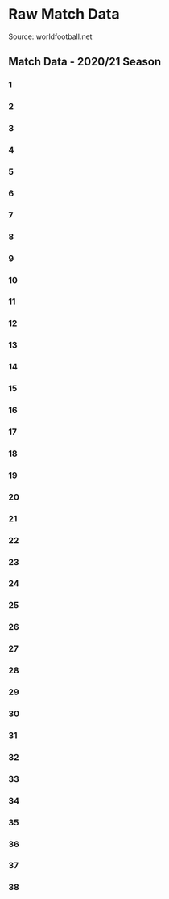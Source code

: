 # Raw Match Data

Source: worldfootball.net

## Match Data - 2020/21 Season

### 1


### 2


### 3


### 4


### 5


### 6


### 7


### 8


### 9


### 10


### 11


### 12


### 13


### 14


### 15


### 16


### 17


### 18


### 19


### 20


### 21


### 22


### 23


### 24        


### 25


### 26


### 27


### 28


### 29


### 30


### 31


### 32


### 33


### 34


### 35


### 36


### 37


### 38


